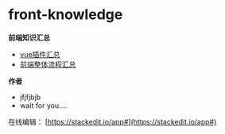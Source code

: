 
# front-knowledge
**前端知识汇总**
 - [vue插件汇总](https://github.com/jfjfjbjb/front-knowledge/blob/main/vue/plugins.md)
 - [前端整体流程汇总](https://github.com/jfjfjbjb/front-knowledge/blob/main/vue/flow.md)
 
**作者**
 - jfjfjbjb
 - wait for you....

在线编辑： [https://stackedit.io/app#](https://stackedit.io/app#)